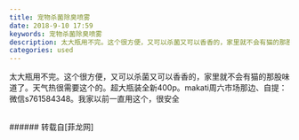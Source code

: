 ```yaml
---
title: 宠物杀菌除臭喷雾
date: 2018-9-10 17:59
keywords: 宠物杀菌除臭喷雾
description: 太大瓶用不完。这个很方便，又可以杀菌又可以香香的，家里就不会有猫的那股味道了。天气热很需要这个的。超大瓶装全新400p。makati周六市场那边、自提：微信s761584348。我家以前一直用这个，很安全
categories: used
---
```

<td class="t_f" id="postmessage_1770104">

太大瓶用不完。这个很方便，又可以杀菌又可以香香的，家里就不会有猫的那股味道了。天气热很需要这个的。超大瓶装全新400p。makati周六市场那边、自提：微信s761584348。我家以前一直用这个，很安全<br/>
<img alt="" border="0" class="zoom" data-cf-modified-a9fd7516adbe2d5a91919e76-="" file="http://www.flw.ph/data/appbyme/upload/image/201809/10/YIoR6cLebD3l.jpg" id="aimg_JtspS" lazyloadthumb="1" onclick="" onmouseover="" src="http://www.flw.ph/data/appbyme/upload/image/201809/10/YIoR6cLebD3l.jpg"/><br/>
<br/>
</td>
###### 转载自[菲龙网]